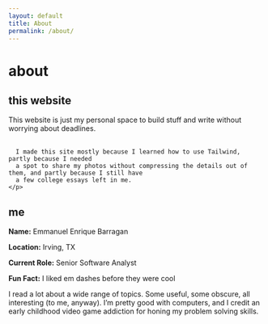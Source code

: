 ```yaml
---
layout: default
title: About
permalink: /about/
---
```


<div class="flex flex-col gap-6 mt-4 mx-4">
  <!-- Top-level heading -->
  <h1 class="sr-only">
    about
  </h1>

  <!-- “This Site” section -->
  <section class="max-w-2xl mx-auto px-6">
    <h2 class="text-2xl font-semibold mb-4 border-b border-gray-300 pb-1">
      this website
    </h2>
    <p class="text-base leading-relaxed">
      This website is just my personal space to build stuff and write without
      worrying about deadlines.<br><br>

      I made this site mostly because I learned how to use Tailwind, partly because I needed
      a spot to share my photos without compressing the details out of them, and partly because I still have
      a few college essays left in me.
    </p>
  </section>

  <!-- “Me” section -->
  <section class="max-w-2xl mx-auto px-6">
    <h2 class="text-2xl font-semibold mb-4 border-b border-gray-300 pb-1">
      me
    </h2>
    <div class="text-base space-y-1 mb-6">
      <p><strong>Name:</strong> Emmanuel Enrique Barragan</p>
      <p><strong>Location:</strong> Irving, TX</p>
      <p><strong>Current Role:</strong> Senior Software Analyst</p>
      <p><strong>Fun Fact:</strong> I liked em dashes before they were cool</p>
    </div>
    <p class="text-base leading-relaxed">
      I read a lot about a wide range of topics. Some useful, some obscure, all interesting (to me, anyway).
      I’m pretty good with computers, and I credit an early childhood video game addiction for honing my
      problem solving skills.
    </p>
  </section>
</div>
